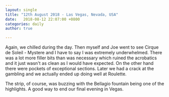```yaml
---
layout: single
title: "12th August 2018 - Las Vegas, Nevada, USA"
date:   2018-08-12 22:07:00 +0800
categories: daily
author: true

---
```


Again, we chilled during the day. Then myself and Joe went to see Cirque de Soleil - Mystere and I have to say I was extremely underwhelmed. There was a lot more filler bits than was necessary which ruined the acrobatics and it just wasn't as clean as I would have expected. On the other hand there were pockets of exceptional sections. Later we had a crack at the gambling and we actually ended up doing well at Roulette.

The strip, of course, was buzzing with the Bellagio fountain being one of the highlights. A good way to end our final evening in Vegas. 
